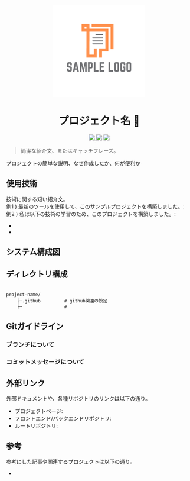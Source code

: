 <p align="center">
  <img height=250px src="https://github.com/kazzyfrog/.github/blob/53dca095a67c18714d68a1ef432c71a1525244a8/README-template/sample-logo.png">
</p>
<h1 align="center">プロジェクト名 👋</h1>

<p align="center">
  <a alt="Open in Visual Studio Code" href="https://open.vscode.dev/kazzyfrog/.github">
    <img src="https://img.shields.io/static/v1?logo=visualstudiocode&label=&message=Open%20in%20Visual%20Studio%20Code&labelColor=2c2c32&color=007acc&logoColor=007acc">
  </a>
  <img src="https://img.shields.io/badge/license-MIT-blue.svg">
  <img src="https://img.shields.io/badge/contributions-welcome-brightgreen.svg?style=flat">
</p>

> 簡潔な紹介文、またはキャッチフレーズ。

プロジェクトの簡単な説明、なぜ作成したか、何が便利か

## 使用技術

技術に関する短い紹介文。 <br />
例1 ) 最新のツールを使用して、このサンプルプロジェクトを構築しました。: <br />
例2 ) 私は以下の技術の学習のため、このプロジェクトを構築しました。:

- 
- 

## システム構成図

## ディレクトリ構成

```

project-name/
    ├─.github         # github関連の設定
    ├─                # 
```

## Gitガイドライン

### ブランチについて

### コミットメッセージについて


## 外部リンク
外部ドキュメントや、各種リポジトリのリンクは以下の通り。

- プロジェクトページ:
- フロントエンド/バックエンドリポジトリ: 
- ルートリポジトリ: 

## 参考

参考にした記事や関連するプロジェクトは以下の通り。

- 
